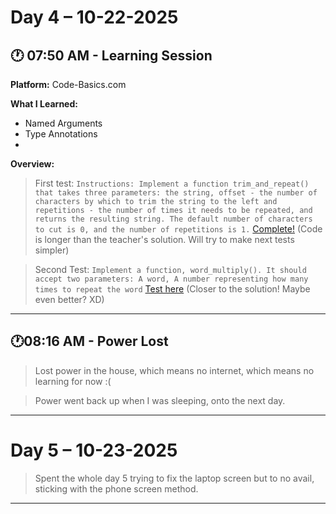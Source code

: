 # Day 4 – 10-22-2025

## 🕐 07:50 AM - Learning Session
**Platform:** Code-Basics.com

**What I Learned:**
- Named Arguments
- Type Annotations
- 

**Overview:**
> First test:
    `Instructions: Implement a function trim_and_repeat() that takes three parameters: the string, offset - the number of characters by which to trim the string to the left and repetitions - the number of times it needs to be repeated, and returns the resulting string. The default number of characters to cut is 0, and the number of repetitions is 1.`
        [Complete!](..//CodeBasics%20Tests/named_arguments.py) (Code is longer than the teacher's solution. Will try to make next tests simpler)

>Second Test:
    `Implement a function, word_multiply(). It should accept two parameters: A word, A number representing how many times to repeat the word`
        [Test here](..//CodeBasics%20Tests/type_annotations.py) (Closer to the solution! Maybe even better? XD)

---

## 🕐08:16 AM - Power Lost
> Lost power in the house, which means no internet, which means no learning for now :(

> Power went back up when I was sleeping, onto the next day.

---

# Day 5 – 10-23-2025

>Spent the whole day 5 trying to fix the laptop screen but to no avail, sticking with the phone screen method.

---


